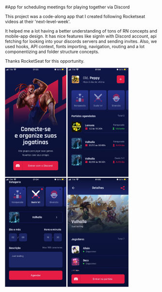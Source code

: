 #App for scheduling meetings for playing together via Discord

This project was a code-along app that I created following Rocketseat videos at their 'next-level-week'.

It helped me a lot having a better understanding of tons of RN concepts and mobile-app design.
It has nice features like signIn with Discord account, api fetching for looking into your discords servers and sending invites. Also, we used hooks, API context, fonts importing, navigation, routing and a lot componentizing and folder structure concepts.

Thanks RocketSeat for this opportunity.

<img src="https://github.com/caickdias/rocketseat/blob/main/app-images/login.jpeg" width="40%" height="40%"/>
<img src="https://github.com/caickdias/rocketseat/blob/main/app-images/home.jpeg" width="40%" height="40%"/>
<img src="https://github.com/caickdias/rocketseat/blob/main/app-images/appointment-create.jpeg" width="40%" height="40%"/>
<img src="https://github.com/caickdias/rocketseat/blob/main/app-images/appointment-details.jpeg" width="40%" height="40%"/>
